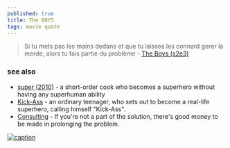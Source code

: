 ```yaml
---
published: true
title: The BOYS
tags: movie quote
---
```

> Si tu mets pas les mains dedans et que tu laisses les connard gerer la merde, alors tu fais partie du problème - [The Boys (s2e3)](https://en.wikipedia.org/wiki/The_Boys_(TV_series))

### see also
- [super (2010)](https://en.wikipedia.org/wiki/Super_(2010_American_film)) - a short-order cook who becomes a superhero without having any superhuman ability
- [Kick-Ass](https://en.wikipedia.org/wiki/Kick-Ass_(film)) - an ordinary teenager, who sets out to become a real-life superhero, calling himself "Kick-Ass".
- [Consulting](https://despair.com/products/consulting?_pos=2&_sid=145e3cf6c&_ss=r) - If you're not a part of the solution, there's good money to be made in prolonging the problem.

[![caption](https://external-content.duckduckgo.com/iu/?u=https%3A%2F%2Fwallpaperaccess.com%2Ffull%2F4827940.jpg&f=1&nofb=1&ipt=7732f28d32f1fce836b0f4ac4315e95f502ac731de568867621dfdc5f3a79b85&ipo=images)](https://duckduckgo.com/?q=the+boys+protector+wallpaper&t=lm&iar=images&iax=images&ia=images&iai=https%3A%2F%2Fwallpaperaccess.com%2Ffull%2F4827940.jpg)
